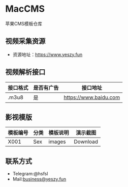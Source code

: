 # MacCMS
苹果CMS模板仓库

## 视频采集资源
- 资源地址：<a href="https://www.yeszy.fun" target="_blank">https://www.yeszy.fun</a>

## 视频解析接口
|接口格式|是否有广告|接口地址|
|-|-|-|
|.m3u8|是|https://www.baidu.com|

## 影视模版
|模板编号|分类|模板说明|演示截图|
|-|-|-|-|
|X001|Sex|images|Download|

## 联系方式
- Telegram:@hsfsl
- Mail:business@yeszy.fun
